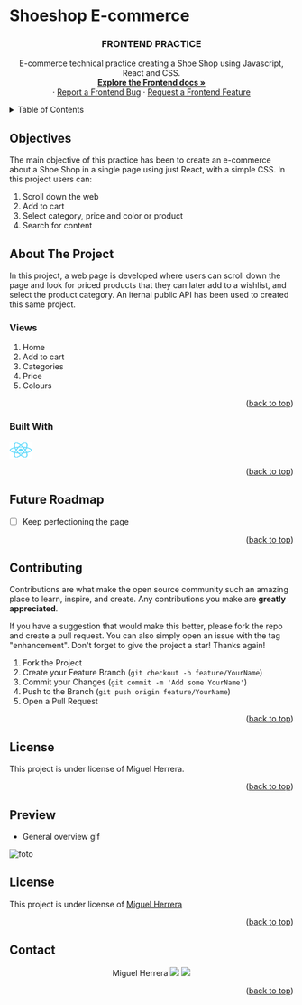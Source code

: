 # Shoeshop E-commerce

<a name="readme-top"></a>

 <h3 align="center">FRONTEND PRACTICE</h3>

  <p align="center">
    E-commerce technical practice creating a Shoe Shop using Javascript, React and CSS.
    <br />
    <a href="https://github.com/miguelherreravillanueva/React_E-commerce.Shoesshop"><strong>Explore the Frontend docs »</strong></a>
    <br />
    ·
    <a href="https://github.com/miguelherreravillanueva/React_E-commerce.Shoesshop/issues">Report a Frontend Bug</a>
    ·
    <a href="https://github.com/miguelherreravillanueva/React_E-commerce.Shoesshop/issues">Request a Frontend Feature</a>
    </p>
</div>



<!-- TABLE OF CONTENTS -->
<details>
  <summary>Table of Contents</summary>
  <ol>
        <li><a href="#objectives">Objectives</a></li>
    <li>
      <a href="#about-the-project">About The Project</a>
      <ul>
        <li><a href="#endpoints">Views</a></li>
         <li><a href="#built-with">Built With</a></li>
      </ul>   
    </li>
    <li><a href="#future-roadmap">Future Roadmap</a></li>
    <li><a href="#contributing">Contributing</a></li>
    <li><a href="#license">License</a></li>
    <li><a href="#acknowledgments">Acknowledgments</a></li>
    <li><a href="#contact">Contact</a></li>
  </ol>
</details>

<!-- ABOUT THE OBJECTIVES -->
## Objectives
The main objective of this practice has been to create an e-commerce about a Shoe Shop in a single page using just React, with a simple CSS.
In this project users can: 
<objectives>
  <ol>
    <li>Scroll down the web</li>
    <li>Add to cart</a></li>
    <li>Select category, price and color or product</a></li>
    <li>Search for content</a></li>
</ol>
</objectives>


<!-- ABOUT THE PROJECT -->
## About The Project

In this project, a web page is developed where users can scroll down the page and look for priced products that they can later add to a wishlist, and select the product category. An iternal public API has been used to created this same project. 


### Views

<views>
 
  <ol>
    <li>Home</a></li>
    <li>Add to cart</a></li>
    <li>Categories</a></li>
    <li>Price</a></li>
    <li>Colours</a></li>
  </ol>
</views>


<p align="right">(<a href="#readme-top">back to top</a>)</p>


### Built With

<img align="center" alt="Rafa-React" height="30" width="40" src="https://raw.githubusercontent.com/devicons/devicon/master/icons/react/react-original.svg">


<p align="right">(<a href="#readme-top">back to top</a>)</p>


<!-- FUTURE -->
## Future Roadmap

- [ ] Keep perfectioning the page


<p align="right">(<a href="#readme-top">back to top</a>)</p>



<!-- CONTRIBUTING -->
## Contributing

Contributions are what make the open source community such an amazing place to learn, inspire, and create. Any contributions you make are **greatly appreciated**.

If you have a suggestion that would make this better, please fork the repo and create a pull request. You can also simply open an issue with the tag "enhancement".
Don't forget to give the project a star! Thanks again!

1. Fork the Project
2. Create your Feature Branch (`git checkout -b feature/YourName`)
3. Commit your Changes (`git commit -m 'Add some YourName'`)
4. Push to the Branch (`git push origin feature/YourName`)
5. Open a Pull Request

<p align="right">(<a href="#readme-top">back to top</a>)</p>



<!-- LICENSE -->
## License

This project is under license of Miguel Herrera.

<p align="right">(<a href="#readme-top">back to top</a>)</p>



<!-- PREVIEW -->
## Preview 

- General overview gif

![foto](src/assets/shoesshop.gif)



<!-- LICENSE -->
## License

This project is under license of [Miguel Herrera](https://github.com/miguelherreravillanueva)

<p align="right">(<a href="#readme-top">back to top</a>)</p>

<!-- CONTACT -->
## Contact 

<p align="center">
Miguel Herrera
<a href = "mailto:mirkouda@gmail.com"><img src="https://img.shields.io/badge/-Gmail-%23333?style=for-the-badge&logo=gmail&logoColor=white" target="_blank"></a>
    <a href="https://www.linkedin.com/in/mherrevi/" target="_blank"><img src="https://img.shields.io/badge/-LinkedIn-%230077B5?style=for-the-badge&logo=linkedin&logoColor=white" target="_blank"></a> 
</p>
<p align="right">(<a href="#readme-top">back to top</a>)</p>